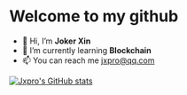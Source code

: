 # Welcome to my github

- 👋 Hi, I’m **Joker Xin**
- 🌱 I’m currently learning **Blockchain**
- 📫 You can reach me jxpro@qq.com

[![Jxpro's GitHub stats](https://stats-jxpro.vercel.app/api?username=jxpro&show_icons=true&theme=blueberry&include_all_commits=true)](https://github.com/Jxpro/github-readme-stats)
